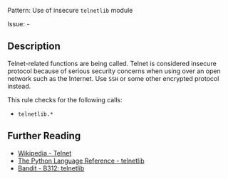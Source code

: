 Pattern: Use of insecure `telnetlib` module

Issue: -

## Description

Telnet-related functions are being called. Telnet is considered insecure protocol because of serious security concerns when using over an open network such as the Internet. Use `SSH` or some other encrypted protocol instead.

This rule checks for the following calls:

  - `telnetlib.*`

## Further Reading

* [Wikipedia - Telnet](https://en.wikipedia.org/wiki/Telnet#Security)
* [The Python Language Reference - telnetlib](https://docs.python.org/2/library/telnetlib.html)
* [Bandit - B312: telnetlib](https://bandit.readthedocs.io/en/1.7.4/blacklists/blacklist_calls.html#b312-telnetlib)

